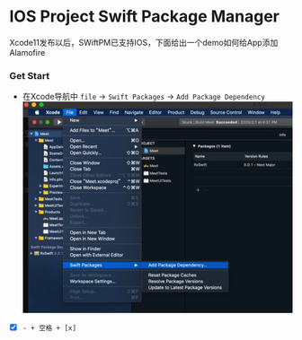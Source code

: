 # IOS Project Swift Package Manager
Xcode11发布以后，SWiftPM已支持IOS，下面给出一个demo如何给App添加Alamofire



### Get Start
- 在Xcode导航中 `file` -> `Swift Packages` -> `Add Package Dependency`
 ![](./../Image/AddPackageDependcy.png)
 
 

- [x]  `- + 空格 + [x]`



